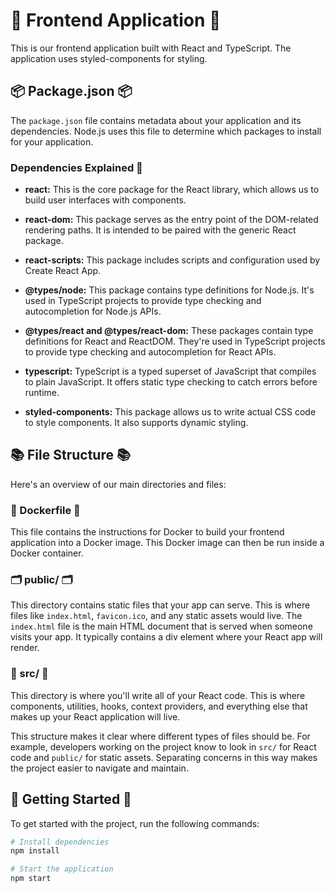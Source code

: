 # 🚀 Frontend Application 🚀

This is our frontend application built with React and TypeScript. The application uses styled-components for styling.

## 📦 Package.json 📦

The `package.json` file contains metadata about your application and its dependencies. Node.js uses this file to determine which packages to install for your application.

### Dependencies Explained 🧩

- **react:** This is the core package for the React library, which allows us to build user interfaces with components.

- **react-dom:** This package serves as the entry point of the DOM-related rendering paths. It is intended to be paired with the generic React package.

- **react-scripts:** This package includes scripts and configuration used by Create React App.

- **@types/node:** This package contains type definitions for Node.js. It's used in TypeScript projects to provide type checking and autocompletion for Node.js APIs.

- **@types/react and @types/react-dom:** These packages contain type definitions for React and ReactDOM. They're used in TypeScript projects to provide type checking and autocompletion for React APIs.

- **typescript:** TypeScript is a typed superset of JavaScript that compiles to plain JavaScript. It offers static type checking to catch errors before runtime.

- **styled-components:** This package allows us to write actual CSS code to style components. It also supports dynamic styling.

## 📚 File Structure 📚

Here's an overview of our main directories and files:

### 🐳 Dockerfile 🐳
This file contains the instructions for Docker to build your frontend application into a Docker image. This Docker image can then be run inside a Docker container.

### 🗂️ public/ 🗂️
This directory contains static files that your app can serve. This is where files like `index.html`, `favicon.ico`, and any static assets would live. The `index.html` file is the main HTML document that is served when someone visits your app. It typically contains a div element where your React app will render.

### 📂 src/ 📂
This directory is where you'll write all of your React code. This is where components, utilities, hooks, context providers, and everything else that makes up your React application will live.

This structure makes it clear where different types of files should be. For example, developers working on the project know to look in `src/` for React code and `public/` for static assets. Separating concerns in this way makes the project easier to navigate and maintain.

## 🚀 Getting Started 🚀

To get started with the project, run the following commands:

```bash
# Install dependencies
npm install

# Start the application
npm start
